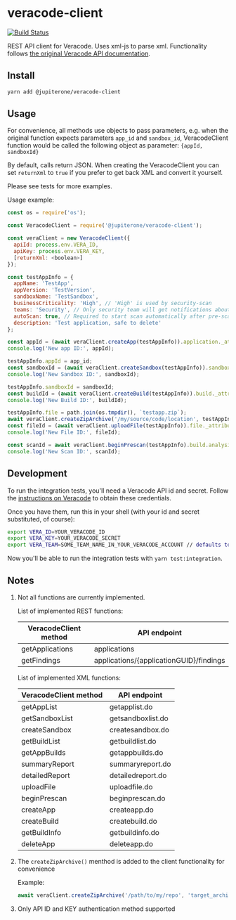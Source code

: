 # veracode-client

[![Build Status](https://travis-ci.org/JupiterOne/veracode-client.svg?branch=master)](https://travis-ci.org/JupiterOne/veracode-client)

REST API client for Veracode. Uses xml-js to parse xml. Functionality follows
[the original Veracode API
documentation](https://help.veracode.com/reader/LMv_dtSHyb7iIxAQznC~9w/FhxRdiWf5qejrtajmjGtpw).

## Install

```bash
yarn add @jupiterone/veracode-client
```

## Usage

For convenience, all methods use objects to pass parameters, e.g. when the
original function expects parameters `app_id` and `sandbox_id`, VeracodeClient
function would be called the following object as parameter: `{appId, sandboxId}`

By default, calls return JSON.  When creating the VeracodeClient you can set
`returnXml` to `true` if you prefer to get back XML and convert it yourself.

Please see tests for more examples.

Usage example:

```javascript
const os = require('os');

const VeracodeClient = require('@jupiterone/veracode-client');

const veraClient = new VeracodeClient({
  apiId: process.env.VERA_ID,
  apiKey: process.env.VERA_KEY,
  [returnXml: <boolean>]
});

const testAppInfo = {
  appName: 'TestApp',
  appVersion: 'TestVersion',
  sandboxName: 'TestSandbox',
  businessCriticality: 'High', // 'High' is used by security-scan
  teams: 'Security', // Only security team will get notifications about this test app
  autoScan: true, // Required to start scan automatically after pre-scan
  description: 'Test application, safe to delete'
};

const appId = (await veraClient.createApp(testAppInfo)).application._attributes.app_id;
console.log('New app ID:', appId);

testAppInfo.appId = app_id;
const sandboxId = (await veraClient.createSandbox(testAppInfo)).sandbox._attributes.sandbox_id;
console.log('New Sandbox ID:', sandboxId);

testAppInfo.sandboxId = sandboxId;
const buildId = (await veraClient.createBuild(testAppInfo)).build._attributes.build_id;
console.log('New Build ID:', buildId);

testAppInfo.file = path.join(os.tmpdir(), `testapp.zip`);
await veraClient.createZipArchive('/my/source/code/location', testAppInfo.file, [ 'node_modules/**/*' ]);
const fileId = (await veraClient.uploadFile(testAppInfo)).file._attributes.file_id;
console.log('New File ID:', fileId);

const scanId = await veraClient.beginPrescan(testAppInfo).build.analysis_unit._attributes.build_id;
console.log('New Scan ID:', scanId);
```

## Development

To run the integration tests, you'll need a Veracode API id and secret. Follow
the [instructions on
Veracode](https://help.veracode.com/reader/LMv_dtSHyb7iIxAQznC~9w/Gv1oHnvAIwMy2gQSBrF0fA)
to obtain these credentials.

Once you have them, run this in your shell (with your id and secret substituted,
of course):

```sh
export VERA_ID=YOUR_VERACODE_ID
export VERA_KEY=YOUR_VERACODE_SECRET
export VERA_TEAM=SOME_TEAM_NAME_IN_YOUR_VERACODE_ACCOUNT // defaults to "Security"
```

Now you'll be able to run the integration tests with `yarn test:integration`.

## Notes

 1. Not all functions are currently implemented.

    List of implemented REST functions:

    |VeracodeClient method|API endpoint|
    |---|---|
    |getApplications|applications|
    |getFindings|applications/{applicationGUID}/findings|

    List of implemented XML functions:

    |VeracodeClient method|API endpoint|
    |---|---|
    |getAppList|getapplist.do|
    |getSandboxList|getsandboxlist.do|
    |createSandbox|createsandbox.do|
    |getBuildList|getbuildlist.do|
    |getAppBuilds|getappbuilds.do|
    |summaryReport|summaryreport.do|
    |detailedReport|detailedreport.do|
    |uploadFile|uploadfile.do|
    |beginPrescan|beginprescan.do|
    |createApp|createapp.do|
    |createBuild|createbuild.do|
    |getBuildInfo|getbuildinfo.do|
    |deleteApp|deleteapp.do|

 1. The `createZipArchive()` menthod is added to the client functionality for convenience

    Example:

    ```javascript
    await veraClient.createZipArchive('/path/to/my/repo', 'target_archive_name.zip', [ 'node_modules/**/*' ]);
    ```

 1. Only API ID and KEY authentication method supported
